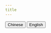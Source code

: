 ```yaml
---
title
---
```


<script setup>
import { ref } from 'vue'
import chineseMarkdown from './moreDetails/CH.md';
import englishMarkdown from './moreDetails/EN.md';

const active = ref('chinese')

const handleChange = (language) => {
    active.value = language
    console.log(commitHistory)
}
</script>

  <div class="w-full h-[40px] flex items-center justify-center">
    <button
       class="w-[100px] h-full rounded-[50px] border-dashed border-[1px] border-[teal]  text-[var(--vp-c-text-1)]"
       @click="handleChange('chinese')"
    >
      Chinese
    </button>
    <button
        class="w-[100px] h-full ml-[40px] rounded-[50px] border-dashed border-[1px] border-[teal]  text-[var(--vp-c-text-1)]"
       @click="handleChange('english')"
    >
      English
    </button>
 
  </div>
  <div v-if="active === 'chinese'">
  <chineseMarkdown/>
  </div>
  <div v-else-if="active === 'english'">
   <englishMarkdown/>
  </div>
